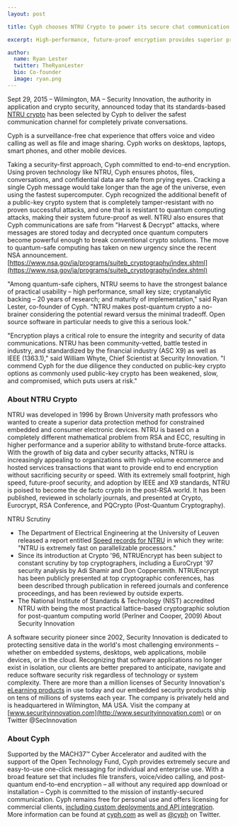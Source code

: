 ```yaml
---
layout: post

title: Cyph chooses NTRU Crypto to power its secure chat communication platform

excerpt: High-performance, future-proof encryption provides superior privacy and security for Cyph customers worldwide.

author:
  name: Ryan Lester
  twitter: TheRyanLester
  bio: Co-founder
  image: ryan.png
---
```


Sept 29, 2015 – Wilmington, MA – Security Innovation, the authority in application and crypto security, announced today that its standards-based [NTRU crypto](https://www.securityinnovation.com/products/encryption-libraries/ntru-crypto/) has been selected by Cyph to deliver the safest communication channel for completely private conversations.

Cyph is a surveillance-free chat experience that offers voice and video calling as well as file and image sharing. Cyph works on desktops, laptops, smart phones, and other mobile devices.

Taking a security-first approach, Cyph committed to end-to-end encryption. Using proven technology like NTRU, Cyph ensures photos, files, conversations, and confidential data are safe from prying eyes. Cracking a single Cyph message would take longer than the age of the universe, even using the fastest supercomputer. Cyph recognized the additional benefit of a public-key crypto system that is completely tamper-resistant with no proven successful attacks, and one that is resistant to quantum computing attacks, making their system future-proof as well. NTRU also ensures that Cyph communications are safe from "Harvest & Decrypt" attacks, where messages are stored today and decrypted once quantum computers become powerful enough to break conventional crypto solutions. The move to quantum-safe computing has taken on new urgency since the recent NSA announcement. [https://www.nsa.gov/ia/programs/suiteb_cryptography/index.shtml](https://www.nsa.gov/ia/programs/suiteb_cryptography/index.shtml)

"Among quantum-safe ciphers, NTRU seems to have the strongest balance of practical usability – high performance, small key size; cryptanalytic backing – 20 years of research; and maturity of implementation," said Ryan Lester, co-founder of Cyph. "NTRU makes post-quantum crypto a no-brainer considering the potential reward versus the minimal tradeoff. Open source software in particular needs to give this a serious look."

"Encryption plays a critical role to ensure the integrity and security of data communications. NTRU has been community-vetted, battle tested in industry, and standardized by the financial industry (ASC X9) as well as IEEE (1363.1)," said William Whyte, Chief Scientist at Security Innovation. "I commend Cyph for the due diligence they conducted on public-key crypto options as commonly used public-key crypto has been weakened, slow, and compromised, which puts users at risk."

### About NTRU Crypto

NTRU was developed in 1996 by Brown University math professors who wanted to create a superior data protection method for constrained embedded and consumer electronic devices. NTRU is based on a completely different mathematical problem from RSA and ECC, resulting in higher performance and a superior ability to withstand brute-force attacks. With the growth of big data and cyber security attacks, NTRU is increasingly appealing to organizations with high-volume ecommerce and hosted services transactions that want to provide end to end encryption without sacrificing security or speed. With its extremely small footprint, high speed, future-proof security, and adoption by IEEE and X9 standards, NTRU is poised to become the de facto crypto in the post-RSA world. It has been published, reviewed in scholarly journals, and presented at Crypto, Eurocrypt, RSA Conference, and PQCrypto (Post-Quantum Cryptography).

NTRU Scrutiny

- The Department of Electrical Engineering at the University of Leuven released a report entitled [Speed records for NTRU](http://homes.esat.kuleuven.be/~fvercaut/papers/ntru_gpu.pdf) in which they write: "NTRU is extremely fast on parallelizable processors."
- Since its introduction at Crypto '96, NTRUEncrypt has been subject to constant scrutiny by top cryptographers, including a EuroCrypt '97 security analysis by Adi Shamir and Don Coppersmith. NTRUEncrypt has been publicly presented at top cryptographic conferences, has been described through publication in refereed journals and conference proceedings, and has been reviewed by outside experts.
- The National Institute of Standards & Technology (NIST) accredited NTRU with being the most practical lattice-based cryptographic solution for post-quantum computing world (Perlner and Cooper, 2009)
About Security Innovation

A software security pioneer since 2002, Security Innovation is dedicated to protecting sensitive data in the world's most challenging environments – whether on embedded systems, desktops, web applications, mobile devices, or in the cloud. Recognizing that software applications no longer exist in isolation, our clients are better prepared to anticipate, navigate and reduce software security risk regardless of technology or system complexity. There are more than a million licenses of Security Innovation's [eLearning products](https://www.securityinnovation.com/training/) in use today and our embedded security products ship on tens of millions of systems each year. The company is privately held and is headquartered in Wilmington, MA USA. Visit the company at [www.securityinnovation.com](http://www.securityinnovation.com) or on Twitter @SecInnovation

### About Cyph

Supported by the MACH37™ Cyber Accelerator and audited with the support of the Open Technology Fund, Cyph provides extremely secure and easy-to-use one-click messaging for individual and enterprise use. With a broad feature set that includes file transfers, voice/video calling, and post-quantum end-to-end encryption – all without any required app download or installation – Cyph is committed to the mission of instantly-secured communication. Cyph remains free for personal use and offers licensing for commercial clients, [including custom deployments and API integration](https://www.cyph.com/enterprise). More information can be found at [cyph.com](https://www.cyph.com) as well as [@cyph](https://www.twitter.com/cyph) on Twitter.
